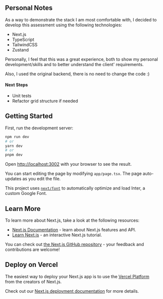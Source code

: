 ## Personal Notes

As a way to demonstrate the stack I am most comfortable with, I decided to develop this assessment using the following technologies:
- Next.js
- TypeScript
- TailwindCSS
- Zustand

Personally, I feel that this was a great experience, both to show my personal development/skills and to better understand the client' requirements.

Also, I used the original backend, there is no need to change the code :)

#### Next Steps
- Unit tests
- Refactor grid structure if needed




## Getting Started

First, run the development server:

```bash
npm run dev
# or
yarn dev
# or
pnpm dev
```

Open [http://localhost:3002](http://localhost:3002) with your browser to see the result.

You can start editing the page by modifying `app/page.tsx`. The page auto-updates as you edit the file.

This project uses [`next/font`](https://nextjs.org/docs/basic-features/font-optimization) to automatically optimize and load Inter, a custom Google Font.

## Learn More

To learn more about Next.js, take a look at the following resources:

- [Next.js Documentation](https://nextjs.org/docs) - learn about Next.js features and API.
- [Learn Next.js](https://nextjs.org/learn) - an interactive Next.js tutorial.

You can check out [the Next.js GitHub repository](https://github.com/vercel/next.js/) - your feedback and contributions are welcome!

## Deploy on Vercel

The easiest way to deploy your Next.js app is to use the [Vercel Platform](https://vercel.com/new?utm_medium=default-template&filter=next.js&utm_source=create-next-app&utm_campaign=create-next-app-readme) from the creators of Next.js.

Check out our [Next.js deployment documentation](https://nextjs.org/docs/deployment) for more details.
